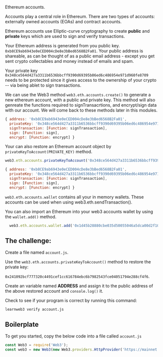 Ethereum accounts.

Accounts play a central role in Ethereum. There are two types of accounts: externally owned accounts (EOAs) and contract accounts.

Ethereum accounts use Elliptic-curve cryptography to create **public** and **private** keys which are used to sign and verify transactions.

Your Ethereum address is generated from you public key. `0xb8CE9ab6943e0eCED004cDe8e3bBed6568B2Fa01`. Your public address is shareable, as can be thought of as a public email address - except you get sent crypto collectables and money instead of emails and spam.

Your private key `0x348ce564d427a3311b6536bbcff9390d69395b06ed6c486954e971d960fe8709` needs to be protected since it gives access to the ownership of your crypto -- via being ablet to sign transactions.

We can use the Web3 method `web3.eth.accounts.create()` to generate a new ethereum account, with a public and private key. This method will also
genreate the functions required to signTransacrtions, and encrypt/sign data with our account. We will come back to these methods later in this modules.

```js
{ address: '0xb8CE9ab6943e0eCED004cDe8e3bBed6568B2Fa01',
  privateKey: '0x348ce564d427a3311b6536bbcff9390d69395b06ed6c486954e971d960fe8709',
  signTransaction: [Function: signTransaction],
  sign: [Function: sign],
  encrypt: [Function: encrypt] }
```


Your can also restore an Ethereum account object by `privateKeyToAccount(PRIVATE_KEY)` method.

```js
web3.eth.accounts.privateKeyToAccount('0x348ce564d427a3311b6536bbcff9390d69395b06ed6c486954e971d960fe8709');

{ address: '0xb8CE9ab6943e0eCED004cDe8e3bBed6568B2Fa01',
  privateKey: '0x348ce564d427a3311b6536bbcff9390d69395b06ed6c486954e971d960fe8709',
  signTransaction: [Function: signTransaction],
  sign: [Function: sign],
  encrypt: [Function: encrypt] }
```


`web3.eth.accounts.wallet` contains all your in memory wallets. These accounts can be used when using web3.eth.sendTransaction().

You can also import an Ethereum into your web3 accounts wallet by using the `wallet.add()` method.


```js
  web3.eth.accounts.wallet.add('0x1d45b28880cbe035d50055046a5dca00d2f10766d1ded0b82693069ab618c55f');
```



## The challenge:

Create a file named `account.js`.

Use the `web3.eth.accounts.privateKeyToAccount()` method to restore the private key:

`0x241092bcf777320c4491cef1cc616784ebc6b7982543fce04051794e288cf4f6`.

Create an variable named **ADDRESS** and assign it to the public address of the above restored account and `console.log()` it.

Check to see if your program is correct by running this command:

  `learnweb3 verify account.js`


## Boilerplate

To get you started, copy the below code into a file called `account.js`

```js
const Web3 = require('Web3');
const web3 = new Web3(new Web3.providers.HttpProvider('https://mainnet.infura.io/'))
```
